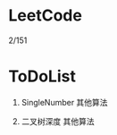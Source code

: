 LeetCode 
====================
2/151


ToDoList
====================
1. SingleNumber 其他算法

2. 二叉树深度  其他算法